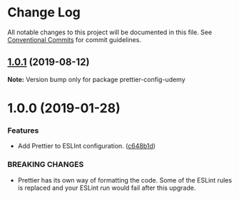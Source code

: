 # Change Log

All notable changes to this project will be documented in this file.
See [Conventional Commits](https://conventionalcommits.org) for commit guidelines.

## [1.0.1](https://github.com/udemy/js-tooling/compare/prettier-config-udemy@1.0.0...prettier-config-udemy@1.0.1) (2019-08-12)

**Note:** Version bump only for package prettier-config-udemy





<a name="1.0.0"></a>
# 1.0.0 (2019-01-28)


### Features

* Add Prettier to ESLInt configuration. ([c648b1d](https://github.com/udemy/js-tooling/commit/c648b1d))


### BREAKING CHANGES

* Prettier has its own way of formatting the code. Some of the ESLint rules is replaced and your ESLint run would fail after this upgrade.
